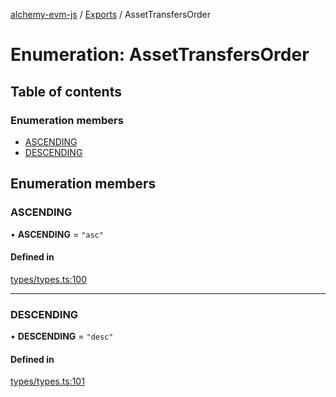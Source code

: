 [alchemy-evm-js](../README.md) / [Exports](../modules.md) / AssetTransfersOrder

# Enumeration: AssetTransfersOrder

## Table of contents

### Enumeration members

- [ASCENDING](AssetTransfersOrder.md#ascending)
- [DESCENDING](AssetTransfersOrder.md#descending)

## Enumeration members

### ASCENDING

• **ASCENDING** = `"asc"`

#### Defined in

[types/types.ts:100](https://github.com/alchemyplatform/alchemy-evm-js/blob/0259d36/src/types/types.ts#L100)

___

### DESCENDING

• **DESCENDING** = `"desc"`

#### Defined in

[types/types.ts:101](https://github.com/alchemyplatform/alchemy-evm-js/blob/0259d36/src/types/types.ts#L101)
